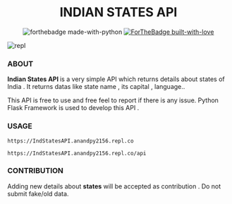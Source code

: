 <!--HEADING-->
<h1 align="center"> INDIAN STATES API </h1>
<!--HEADING ICON-->
<p align="center"><a><img src="http://ForTheBadge.com/images/badges/made-with-python.svg" alt="forthebadge made-with-python"></a>
<a href="https://GitHub.com/Naereen/"><img src="http://ForTheBadge.com/images/badges/built-with-love.svg" alt="ForTheBadge built-with-love"></a></p>
<p href="replit.com" ><img src="https://img.shields.io/badge/RUNNING%20ON-REPLIT-lightgrey"  alt="repl">

<h3> ABOUT  </h3>
<h><b>Indian States API </b> is a very simple API which returns details about states of India . It returns datas like state name , its capital , language..

<h>This API is free to use and free feel to report if there is any issue.</h>
<h>Python Flask Framework is used to develop this API .

<h3> USAGE </h3>
  <pre><code><span class="hljs-symbol">https:</span><span class="hljs-comment">//IndStatesAPI.anandpy2156.repl.co</span>
</code></pre>
  <pre><code><span class="hljs-symbol">https:</span><span class="hljs-comment">//IndStatesAPI.anandpy2156.repl.co/api</span>
</code></pre>
<h3> CONTRIBUTION </h3>
  <h>Adding new details about <b>states</b> will be accepted as contribution . Do not submit fake/old data.  </h>
    

<!--![Repl.it](https://img.shields.io/badge/Repl.it-%230D101E.svg?style=for-the-badge&logo=replit&logoColor=white)

